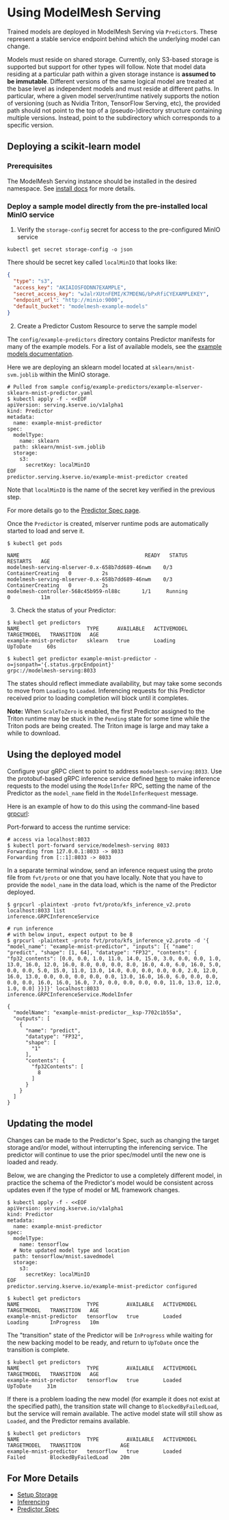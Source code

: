 # Using ModelMesh Serving

Trained models are deployed in ModelMesh Serving via `Predictor`s. These represent a stable service endpoint behind which the underlying model can change.

Models must reside on shared storage. Currently, only S3-based storage is supported but support for other types will follow. Note that model data residing at a particular path within a given storage instance is **assumed to be immutable**. Different versions of the same logical model are treated at the base level as independent models and must reside at different paths. In particular, where a given model server/runtime natively supports the notion of versioning (such as Nvidia Triton, TensorFlow Serving, etc), the provided path should not point to the top of a (pseudo-)directory structure containing multiple versions. Instead, point to the subdirectory which corresponds to a specific version.

## Deploying a scikit-learn model

### Prerequisites

The ModelMesh Serving instance should be installed in the desired namespace. See [install docs](../install/install-script.md) for more details.

### Deploy a sample model directly from the pre-installed local MinIO service

1. Verify the `storage-config` secret for access to the pre-configured MinIO service

```
kubectl get secret storage-config -o json
```

There should be secret key called `localMinIO` that looks like:

```json
{
  "type": "s3",
  "access_key": "AKIAIOSFODNN7EXAMPLE",
  "secret_access_key": "wJalrXUtnFEMI/K7MDENG/bPxRfiCYEXAMPLEKEY",
  "endpoint_url": "http://minio:9000",
  "default_bucket": "modelmesh-example-models"
}
```

2. Create a Predictor Custom Resource to serve the sample model

The `config/example-predictors` directory contains Predictor manifests for many of the example models. For a list of available models, see the [example models documentation](../example-models.md#available-models).

Here we are deploying an sklearn model located at `sklearn/mnist-svm.joblib` within the MinIO storage.

```shell
# Pulled from sample config/example-predictors/example-mlserver-sklearn-mnist-predictor.yaml
$ kubectl apply -f - <<EOF
apiVersion: serving.kserve.io/v1alpha1
kind: Predictor
metadata:
  name: example-mnist-predictor
spec:
  modelType:
    name: sklearn
  path: sklearn/mnist-svm.joblib
  storage:
    s3:
      secretKey: localMinIO
EOF
predictor.serving.kserve.io/example-mnist-predictor created
```

Note that `localMinIO` is the name of the secret key verified in the previous step.

For more details go to the [Predictor Spec page](predictor-spec.md).

Once the `Predictor` is created, mlserver runtime pods are automatically started to load and serve it.

```shell
$ kubectl get pods

NAME                                         READY   STATUS              RESTARTS   AGE
modelmesh-serving-mlserver-0.x-658b7dd689-46nwm    0/3     ContainerCreating   0          2s
modelmesh-serving-mlserver-0.x-658b7dd689-46nwm    0/3     ContainerCreating   0          2s
modelmesh-controller-568c45b959-nl88c       1/1     Running             0          11m
```

3. Check the status of your Predictor:

```shell
$ kubectl get predictors
NAME                      TYPE      AVAILABLE   ACTIVEMODEL   TARGETMODEL   TRANSITION   AGE
example-mnist-predictor   sklearn   true        Loading                     UpToDate     60s

$ kubectl get predictor example-mnist-predictor -o=jsonpath='{.status.grpcEndpoint}'
grpc://modelmesh-serving:8033
```

The states should reflect immediate availability, but may take some seconds to move from `Loading` to `Loaded`.
Inferencing requests for this Predictor received prior to loading completion will block until it completes.

<InlineNotification>

**Note:** When `ScaleToZero` is enabled, the first Predictor assigned to the Triton runtime may be stuck in the `Pending` state for some time while the Triton pods are being created. The Triton image is large and may take a while to download.

</InlineNotification>

## Using the deployed model

Configure your gRPC client to point to address `modelmesh-serving:8033`. Use the protobuf-based gRPC inference service defined [here](https://github.com/kubeflow/kfserving/blob/master/docs/predict-api/v2/required_api.md#grpc)
to make inference requests to the model using the `ModelInfer` RPC, setting the name of the Predictor as the `model_name` field in the `ModelInferRequest` message.

Here is an example of how to do this using the command-line based [grpcurl](https://github.com/fullstorydev/grpcurl):

Port-forward to access the runtime service:

```shell
# access via localhost:8033
$ kubectl port-forward service/modelmesh-serving 8033
Forwarding from 127.0.0.1:8033 -> 8033
Forwarding from [::1]:8033 -> 8033
```

In a separate terminal window, send an inference request using the proto file from `fvt/proto` or one that you have locally. Note that you have to provide the `model_name` in the data load, which is the name of the Predictor deployed.

```shell
$ grpcurl -plaintext -proto fvt/proto/kfs_inference_v2.proto localhost:8033 list
inference.GRPCInferenceService

# run inference
# with below input, expect output to be 8
$ grpcurl -plaintext -proto fvt/proto/kfs_inference_v2.proto -d '{ "model_name": "example-mnist-predictor", "inputs": [{ "name": "predict", "shape": [1, 64], "datatype": "FP32", "contents": { "fp32_contents": [0.0, 0.0, 1.0, 11.0, 14.0, 15.0, 3.0, 0.0, 0.0, 1.0, 13.0, 16.0, 12.0, 16.0, 8.0, 0.0, 0.0, 8.0, 16.0, 4.0, 6.0, 16.0, 5.0, 0.0, 0.0, 5.0, 15.0, 11.0, 13.0, 14.0, 0.0, 0.0, 0.0, 0.0, 2.0, 12.0, 16.0, 13.0, 0.0, 0.0, 0.0, 0.0, 0.0, 13.0, 16.0, 16.0, 6.0, 0.0, 0.0, 0.0, 0.0, 16.0, 16.0, 16.0, 7.0, 0.0, 0.0, 0.0, 0.0, 11.0, 13.0, 12.0, 1.0, 0.0] }}]}' localhost:8033 inference.GRPCInferenceService.ModelInfer

{
  "modelName": "example-mnist-predictor__ksp-7702c1b55a",
  "outputs": [
    {
      "name": "predict",
      "datatype": "FP32",
      "shape": [
        "1"
      ],
      "contents": {
        "fp32Contents": [
          8
        ]
      }
    }
  ]
}
```

## Updating the model

Changes can be made to the Predictor's Spec, such as changing the target storage and/or model, without interrupting the inferencing service.
The predictor will continue to use the prior spec/model until the new one is loaded and ready.

Below, we are changing the Predictor to use a completely different model, in practice the schema of the Predictor's model would be consistent across updates even if the type of model or ML framework changes.

```shell
$ kubectl apply -f - <<EOF
apiVersion: serving.kserve.io/v1alpha1
kind: Predictor
metadata:
  name: example-mnist-predictor
spec:
  modelType:
    name: tensorflow
  # Note updated model type and location
  path: tensorflow/mnist.savedmodel
  storage:
    s3:
      secretKey: localMinIO
EOF
predictor.serving.kserve.io/example-mnist-predictor configured

$ kubectl get predictors
NAME                      TYPE         AVAILABLE   ACTIVEMODEL   TARGETMODEL   TRANSITION   AGE
example-mnist-predictor   tensorflow   true        Loaded        Loading       InProgress   10m
```

The "transition" state of the Predictor will be `InProgress` while waiting for the new backing model to be ready,
and return to `UpToDate` once the transition is complete.

```shell
$ kubectl get predictors
NAME                      TYPE         AVAILABLE   ACTIVEMODEL   TARGETMODEL   TRANSITION   AGE
example-mnist-predictor   tensorflow   true        Loaded                      UpToDate     31m
```

If there is a problem loading the new model (for example it does not exist at the specified path), the transition state will
change to `BlockedByFailedLoad`, but the service will remain available. The active model state will still show as `Loaded`, and the
Predictor remains available.

```shell
$ kubectl get predictors
NAME                      TYPE         AVAILABLE   ACTIVEMODEL   TARGETMODEL   TRANSITION             AGE
example-mnist-predictor   tensorflow   true        Loaded        Failed        BlockedByFailedLoad    20m
```

## For More Details

- [Setup Storage](setup-storage.md)
- [Inferencing](run-inference.md)
- [Predictor Spec](predictor-spec.md)
